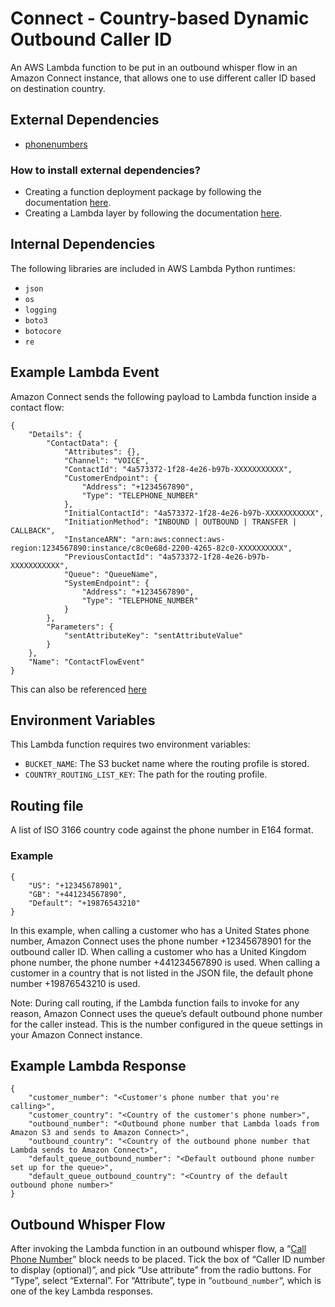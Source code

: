 # Connect - Country-based Dynamic Outbound Caller ID

An AWS Lambda function to be put in an outbound whisper flow in an Amazon Connect instance, that allows one to use different caller ID based on destination country.

## External Dependencies

- [phonenumbers](https://pypi.org/project/phonenumbers/)

### How to install external dependencies?

- Creating a function deployment package by following the documentation [here](https://docs.aws.amazon.com/lambda/latest/dg/python-package.html#python-package-dependencies).
- Creating a Lambda layer by following the documentation [here](https://docs.aws.amazon.com/lambda/latest/dg/configuration-layers.html#configuration-layers-path).

## Internal Dependencies

The following libraries are included in AWS Lambda Python runtimes:
- `json`
- `os`
- `logging`
- `boto3`
- `botocore`
- `re`

## Example Lambda Event

Amazon Connect sends the following payload to Lambda function inside a contact flow:

```
{
    "Details": {
        "ContactData": {
            "Attributes": {},
            "Channel": "VOICE",
            "ContactId": "4a573372-1f28-4e26-b97b-XXXXXXXXXXX",
            "CustomerEndpoint": {
                "Address": "+1234567890",
                "Type": "TELEPHONE_NUMBER"
            },
            "InitialContactId": "4a573372-1f28-4e26-b97b-XXXXXXXXXXX",
            "InitiationMethod": "INBOUND | OUTBOUND | TRANSFER | CALLBACK",
            "InstanceARN": "arn:aws:connect:aws-region:1234567890:instance/c8c0e68d-2200-4265-82c0-XXXXXXXXXX",
            "PreviousContactId": "4a573372-1f28-4e26-b97b-XXXXXXXXXXX",
            "Queue": "QueueName",
            "SystemEndpoint": {
                "Address": "+1234567890",
                "Type": "TELEPHONE_NUMBER"
            }
        },
        "Parameters": {
            "sentAttributeKey": "sentAttributeValue"
        }
    },
    "Name": "ContactFlowEvent"
}
```

This can also be referenced [here](https://docs.aws.amazon.com/connect/latest/adminguide/connect-lambda-functions.html#function-contact-flow)

## Environment Variables

This Lambda function requires two environment variables:

- `BUCKET_NAME`: The S3 bucket name where the routing profile is stored.
- `COUNTRY_ROUTING_LIST_KEY`: The path for the routing profile.

## Routing file

A list of ISO 3166 country code against the phone number in E164 format.

### Example

```
{
    "US": "+12345678901",
    "GB": "+441234567890",
    "Default": "+19876543210"
}
```

In this example, when calling a customer who has a United States phone number, Amazon Connect uses the phone number +12345678901 for the outbound caller ID. When calling a customer who has a United Kingdom phone number, the phone number +441234567890 is used. When calling a customer in a country that is not listed in the JSON file, the default phone number +19876543210 is used.

Note: During call routing, if the Lambda function fails to invoke for any reason, Amazon Connect uses the queue’s default outbound phone number for the caller instead. This is the number configured in the queue settings in your Amazon Connect instance.

## Example Lambda Response

```
{
    "customer_number": "<Customer's phone number that you're calling>",
    "customer_country": "<Country of the customer's phone number>",
    "outbound_number": "<Outbound phone number that Lambda loads from Amazon S3 and sends to Amazon Connect>",
    "outbound_country": "<Country of the outbound phone number that Lambda sends to Amazon Connect>",
    "default_queue_outbound_number": "<Default outbound phone number set up for the queue>",
    "default_queue_outbound_country": "<Country of the default outbound phone number>"
}
```

## Outbound Whisper Flow

After invoking the Lambda function in an outbound whisper flow, a “[Call Phone Number](https://docs.aws.amazon.com/connect/latest/adminguide/call-phone-number.html)” block needs to be placed. Tick the box of “Caller ID number to display (optional)”, and pick “Use attribute” from the radio buttons. For “Type”, select “External”. For “Attribute”, type in “`outbound_number`“, which is one of the key Lambda responses.